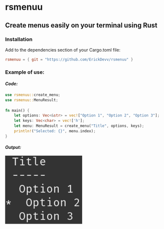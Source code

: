 # rsmenuu

## Create menus easily on your terminal using Rust

### Installation

Add to the dependencies section of your Cargo.toml file:

```toml
rsmenuu = { git = "https://github.com/ErickDevv/rsmenuu" }
```

### **Example of use:**

#### *Code:*


```rust
use rsmenuu::create_menu;
use rsmenuu::MenuResult;

fn main() {
    let options: Vec<&str> = vec!["Option 1", "Option 2", "Option 3"];
    let keys: Vec<char> = vec!['h'];
    let menu: MenuResult = create_menu("Title", options, keys);
    println!("Selected: {}", menu.index);
}
```
#### *Output:*

<img src="./rsmenuu.png" width="250px"/>